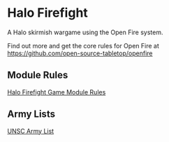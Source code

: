 # Halo Firefight

A Halo skirmish wargame using the Open Fire system.

Find out more and get the core rules for Open Fire at https://github.com/open-source-tabletop/openfire

## Module Rules

[Halo Firefight Game Module Rules](https://github.com/open-source-tabletop/openfire-gm-halo/blob/main/01-halo-firefight-game-module.md)

## Army Lists

[UNSC Army List](https://github.com/open-source-tabletop/openfire-gm-halo/blob/main/02-halo-firefight-unsc-army.md)